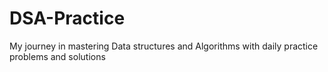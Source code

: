 # DSA-Practice
My journey in mastering Data structures and Algorithms with daily practice problems and solutions
